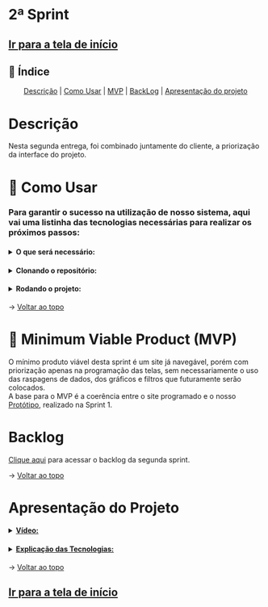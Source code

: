 <br id="topo">

# 2ª Sprint

## [Ir para a tela de início](./../../../README.md)

## :mag_right: Índice

<p style="text-align: center">
    <a href="#descrição">Descrição</a> |
    <a href="#comoUsar">Como Usar</a> |
    <a href="#MVP">MVP</a> |
    <a href="#backlog">BackLog</a> |
    <a href="#apresentação-do-projeto">Apresentação do projeto</a>
</p>

# Descrição
Nesta segunda entrega, foi combinado juntamente do cliente, a priorização da interface do projeto.

<span id="comoUsar"></span>

# :wrench: Como Usar
<h3>Para garantir o sucesso na utilização de nosso sistema, aqui vai uma listinha das tecnologias necessárias para realizar os próximos passos:</h3>
<h4>
  <details>
  <summary><b>O que será necessário:</b></summary>
  <h4>  1. <a href="https://git-scm.com/downloads">Git</a> Precisaremos do git para realizarmos a clonagem do nosso repositório do github
  </h4>
  <h4>  2. <a href="https://www.python.org/downloads">Python</a> Recomendamos que você instale uma versão superior à 3.6, nós particularmente utilizamos a 3.11, mas qualquer uma a partir do 3.7 irá funcionar, não esqueça de na hora da instalação, marcar a opção da instalação do pip, pois precisaremos dele para o ambiente virtual
  </h4>
  </details>
</h4>
<h4>
  <details>
  <summary><b>Clonando o repositório:</b></summary>
  <h4>  1. Clone o repositório atual através do git no seu cmd, utilize o comando:

  ```
  git clone https://github.com/equipedevo/API_1
  ```
  </h4>
  <h4>  2. Ainda no cmd vá para a pasta src:

  ```
  cd API_1/
  cd src/
  ```
  </h4>

  </details>
</h4>
<h4>
  <details>
  <summary><b>Rodando o projeto:</b></summary>
  <h4>  1. Após entrar na pasta src, digite os seguintes comandos:

    ```
    python -m venv venv
    .\venv\Scripts\activate
    pip install -r requirements.txt
    flask run
    ```
  </h4>
  <h4>  2. Após realizar o comando flask run, clique no link que ele te dá no cmd, ou então simplesmente acesse este: <a href="http://127.0.0.1:5000">http://127.0.0.1:5000</a>
  </h4>
  <h4> 3. Após finalizar o uso do nosso site, para sair do ambiente virtual, execute o seguinte comando:

  ```
  deactivate
  ```
  </h4>

  </details>
</h4>

→ [Voltar ao topo](#topo)

<span id="MVP"></span>

# :triangular_flag_on_post: Minimum Viable Product (MVP)

O mínimo produto viável desta sprint é um site já navegável, porém com priorização apenas na programação das telas, sem necessariamente o uso das raspagens de dados, dos gráficos e  filtros que futuramente serão colocados.<br> 
A base para o MVP é a coerência entre o site programado e o nosso [Protótipo](./../prototipo/Prot%C3%B3tipo.gif), realizado na Sprint 1.

# Backlog

[Clique aqui](./Backlog_sprint.md) para acessar o backlog da segunda sprint.

→ [Voltar ao topo](#topo)

# Apresentação do Projeto

<h4>
<details>
  <summary><b><u>Vídeo:</u></b></summary>
  <img>
</details>
</h4>
<h4>
<details>
  <summary><b><u>Explicação das Tecnologias:</u></b></summary>
  <br>
  1. <a href="https://www.w3schools.com/html/">HTML</a>: Utilizado para toda a estruturação das páginas do nosso site<br>
  2. <a href="https://www.w3schools.com/css/">CSS</a>: Utilizado para toda a estilização das páginas do nosso site<br>
  3. <a href="https://flask.palletsprojects.com/en/2.2.x/">Flask</a>: Utilizado para fazer as rotas do nosso site e facilitar manutenção do mesmo, já que fazemos o uso do "base.html", onde está incluído tudo que será equivalente em todas as páginas do site<br>
  4. <a href="https://www.w3schools.com/js/default.asp">JavaScript</a>: Utilizado para as funcionalidades do filtro da página de consultas<br>
  5. <a href="https://www.w3schools.com/python/default.asp">Python</a>: Utilizado para fazer a construção dos gráficos através de arquivos .csv já criados
</details>
</h4>

→ [Voltar ao topo](#topo)

## [Ir para a tela de início](./../../../README.md)
